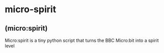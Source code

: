 # micro-spirit
## (micro:spirit)

Micro:spirit is a tiny python script that turns the BBC Micro:bit into a spirit level
